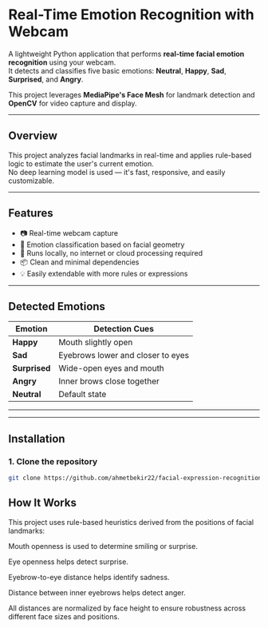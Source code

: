 #  Real-Time Emotion Recognition with Webcam

A lightweight Python application that performs **real-time facial emotion recognition** using your webcam.  
It detects and classifies five basic emotions: **Neutral**, **Happy**, **Sad**, **Surprised**, and **Angry**.

This project leverages **MediaPipe's Face Mesh** for landmark detection and **OpenCV** for video capture and display.

---

##  Overview

This project analyzes facial landmarks in real-time and applies rule-based logic to estimate the user's current emotion.  
No deep learning model is used — it's fast, responsive, and easily customizable.

---

##  Features

- 📷 Real-time webcam capture
- 🧠 Emotion classification based on facial geometry
- 🚀 Runs locally, no internet or cloud processing required
- 📦 Clean and minimal dependencies
- 💡 Easily extendable with more rules or expressions

---

##  Detected Emotions

| Emotion   | Detection Cues |
|-----------|----------------|
| **Happy**     | Mouth slightly open |
| **Sad**       | Eyebrows lower and closer to eyes |
| **Surprised** | Wide-open eyes and mouth |
| **Angry**     | Inner brows close together |
| **Neutral**   | Default state |

---

---

##  Installation

### 1. Clone the repository

```bash
git clone https://github.com/ahmetbekir22/facial-expression-recognition-openCV.git

```

## How It Works
This project uses rule-based heuristics derived from the positions of facial landmarks:

Mouth openness is used to determine smiling or surprise.

Eye openness helps detect surprise.

Eyebrow-to-eye distance helps identify sadness.

Distance between inner eyebrows helps detect anger.

All distances are normalized by face height to ensure robustness across different face sizes and positions.